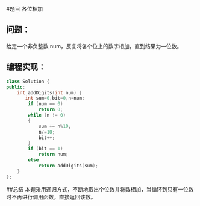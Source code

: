 #题目
各位相加
## 问题：
#### 
给定一个非负整数 num，反复将各个位上的数字相加，直到结果为一位数。
## 编程实现：
```C++
class Solution {
public:
    int addDigits(int num) {
       int sum=0,bit=0,n=num;
        if (num == 0) 
            return 0;
        while (n != 0)
        {
            sum += n%10;
            n/=10;
            bit++;
        }
        if (bit == 1) 
            return num;
        else 
            return addDigits(sum); 
    }
};
```
##总结
本题采用递归方式，不断地取出个位数并将数相加，当循环到只有一位数时不再进行调用函数，直接返回该数。